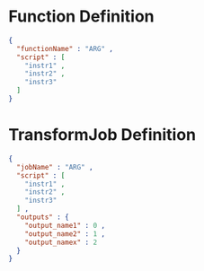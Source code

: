# Function Definition

~~~JSON
{
  "functionName" : "ARG" ,
  "script" : [
    "instr1" ,
    "instr2" ,
    "instr3"  
  ]
}
~~~


# TransformJob Definition
~~~JSON
{
  "jobName" : "ARG" ,
  "script" : [
    "instr1" ,
    "instr2" ,
    "instr3"  
  ] ,
  "outputs" : {
    "output_name1" : 0 ,
    "output_name2" : 1 ,
    "output_namex" : 2
  }
}
~~~
